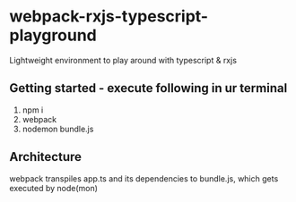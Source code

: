 # webpack-rxjs-typescript-playground
Lightweight environment to play around with typescript &amp; rxjs


## Getting started - execute following in ur terminal
1. npm i
2. webpack
3. nodemon bundle.js

## Architecture
webpack transpiles app.ts and its dependencies to bundle.js, which gets executed by node(mon)
